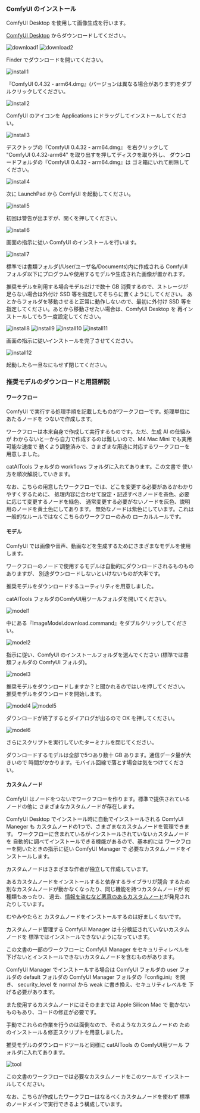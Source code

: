 ### ComfyUI のインストール
ComfyUI Desktop を使用して画像生成を行います。

[ComfyUI Desktop](https://www.comfy.org/download) からダウンロードしてください。

![download1](img/3001.png)
![download2](img/3002.png)

Finder でダウンロードを開いてください。

![install1](img/3003.png)

『ComfyUI 0.4.32 - arm64.dmg』(バージョンは異なる場合があります)をダブルクリックしてください。

![install2](img/3004.png)

ComfyUI のアイコンを Applications にドラッグしてインストールしてください。

![install3](img/3005.png)

デスクトップの『ComfyUI 0.4.32 - arm64.dmg』 を右クリックして
"ComfyUI 0.4.32-arm64" を取り出すを押してディスクを取り外し、
ダウンロードフォルダの『ComfyUI 0.4.32 - arm64.dmg』は
ゴミ箱にいれて削除してください。

![install4](img/3006.png)

次に LaunchPad から ComfyUI を起動してください。

![install5](img/3007.png)

初回は警告が出ますが、開くを押してください。

![install6](img/3008.png)

画面の指示に従い ComfyUI のインストールを行います。

![install7](img/3009.png)

標準では書類フォルダ(/User/ユーザ名/Documents)内に作成される
ComfyUI フォルダ以下にプログラムや使用するモデルや生成された画像が置かれます。

推奨モデルを利用する場合モデルだけで数十 GB 消費するので、ストレージが
足らない場合は外付け SSD 等を指定してそちらに置くようにしてください。
あとからフォルダを移動させると正常に動作しないので、最初に外付け SSD 等を
指定してください。あとから移動させたい場合は、ComfyUI Desktop を
再インストールしてもう一度設定してください。

![install8](img/3010.png)
![install9](img/3011.png)
![install10](img/3012.png)
![install11](img/3013.png)

画面の指示に従いインストールを完了させてください。

![install12](img/3014.png)

起動したら一旦なにもせず閉じてください。

### 推奨モデルのダウンロードと用語解説

#### ワークフロー
ComfyUI で実行する処理手順を記載したものがワークフローです。処理単位にあたるノードを
つないで作成します。

ワークフローは本来自身で作成して実行するものです。ただ、生成 AI の仕組みが
わからないと一から自力で作成するのは難しいので、M4 Mac Mini でも実用可能な速度で
動くよう調整済みで、さまざまな用途に対応するワークフローを用意しました。

catAITools フォルダの workflows フォルダに入れてあります。この文書で
使い方を順次解説していきます。

なお、こちらの用意したワークフローでは、どこを変更する必要があるかわかりやすくするために、
処理内容に合わせて設定・記述すべきノードを茶色、必要に応じて変更するノードを緑色、
通常変更する必要がないノードを灰色、説明用のノードを黄土色にしてあります。
無効なノードは紫色にしています。これは一般的なルールではなくこちらのワークフローのみの
ローカルルールです。

#### モデル
ComfyUI では画像や音声、動画などを生成するためにさまざまなモデルを使用します。

ワークフローのノードで使用するモデルは自動的にダウンロードされるものものありますが、
別途ダウンロードしないといけないものが大半です。

推奨モデルをダウンロードするユーティリティを用意しました。

catAITools フォルダのComfyUI用ツールフォルダを開いてください。

![model1](img/3101.png)

中にある『ImageModel.download.command』をダブルクリックしてください。

![model2](img/3102.png)

指示に従い、ComfyUI のインストールフォルダを選んでください
(標準では書類フォルダの ComfyUI フォルダ)。

![model3](img/3103.png)


推奨モデルをダウンロードしますか？と聞かれるのではいを押してください。
推奨モデルをダウンロードを開始します。

![model4](img/3104.png)
![model5](img/3105.png)

ダウンロードが終了するとダイアログが出るので OK を押してください。

![model6](img/3106.png)

さらにスクリプトを実行していたターミナルを閉じてください。

ダウンロードするモデルは全部で5つあり数十 GB あります。通信データ量が大きいので
時間がかかります。モバイル回線で落とす場合は気をつけてください。

#### カスタムノード
ComfyUI はノードをつないでワークフローを作ります。標準で提供されているノードの他に
さまざまなカスタムノードが存在します。

ComfyUI Desktop でインストール時に自動でインストールされる ComfyUI Maneger も
カスタムノードの1つで、さまざまなカスタムノードを管理できます。
ワークフローに含まれているがインストールされていないカスタムノードを
自動的に調べてインストールできる機能があるので、基本的には
ワークフローを開いたときの指示に従い ComfyUI Manager で
必要なカスタムノードをインストールします。

カスタムノードはさまざまな作者が独立して作成しています。

あるカスタムノードをインストールすると依存するライブラリが競合
するため別なカスタムノードが動かなくなったり、同じ機能を持つカスタムノードが
何種類もあったり、
過去、[情報を盗むなど悪意のあるカスタムノード](https://note.com/st_ai/n/ne0cdaca09525)が発見されたりしています。

むやみやたらと カスタムノードをインストールするのは好ましくないです。

カスタムノード管理する ComfyUI Manager は十分検証されていないカスタムノードを
標準ではインストールできないようになっています。

この文書の一部のワークフローに ComfyUI Manager をセキュリティレベルを
下げないとインストールできないカスタムノードを含むものがあります。

ComfyUI Manager でインストールする場合は ComfyUI フォルダの user フォルダの
default フォルダの ComfyUI Manager フォルダの『config.ini』を開き、
security_level を normal から weak に書き換え、セキュリティレベルを
下げる必要があります。 

また使用するカスタムノードにはそのままでは Apple Silicon Mac で
動かないものもあり、コードの修正が必要です。

手動でこれらの作業を行うのは面倒なので、そのようなカスタムノードの
ためのインストール＆修正スクリプトを用意しました。

推奨モデルのダウンロードツールと同様に catAITools の ComfyUI用ツール 
フォルダに入れてあります。

![tool](img/3107.png)

この文書のワークフローでは必要なカスタムノードをこのツールで
インストールしてください。

なお、こちらが作成したワークフローはなるべくカスタムノードを使わず
標準のノードメインで実行できるよう構成しています。
